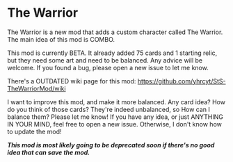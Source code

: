 # The Warrior
The Warrior is a new mod that adds a custom character called The Warrior. The main idea of this mod is COMBO.

This mod is currently BETA. It already added 75 cards and 1 starting relic, but they need some art and need to be balanced. Any advice will be welcome. If you found a bug, please open a new issue to let me know.

There's a OUTDATED wiki page for this mod:
https://github.com/yhrcyt/StS-TheWarriorMod/wiki

I want to improve this mod, and make it more balanced. Any card idea? How do you think of those cards? They're indeed unbalanced, so How can I balance them? Please let me know! If you have any idea, or just ANYTHING IN YOUR MIND, feel free to open a new issue. Otherwise, I don't know how to update the mod!

__*This mod is most likely going to be deprecated soon if there's no good idea that can save the mod.*__
